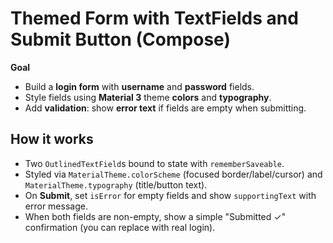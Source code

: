 # Themed Form with TextFields and Submit Button (Compose)

**Goal**
- Build a **login form** with **username** and **password** fields.
- Style fields using **Material 3** theme **colors** and **typography**.
- Add **validation**: show **error text** if fields are empty when submitting.

## How it works
- Two `OutlinedTextField`s bound to state with `rememberSaveable`.
- Styled via `MaterialTheme.colorScheme` (focused border/label/cursor) and `MaterialTheme.typography` (title/button text).
- On **Submit**, set `isError` for empty fields and show `supportingText` with error message.
- When both fields are non-empty, show a simple "Submitted ✓" confirmation (you can replace with real login).
